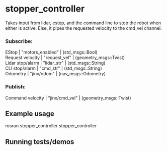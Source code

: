 # stopper_controller

Takes input from lidar, estop, and the command line to stop the robot when either is active.
Else, it pipes the requested velocity to the cmd_vel channel.

### Subscribe:
EStop 				| "motors_enabled"	| (std_msgs::Bool)  
Request velocity 	| "request_vel" 	| (geometry_msgs::Twist)  
Lidar stop/alarm	| "lidar_str" 		| (std_msgs::String)  
CLI stop/alarm		| "cmd_str" 		| (std_msgs::String)  
Odometry			| "jinx/odom" 		| (nav_msgs::Odometry)  

### Publish:
Command velocity	| "jinx/cmd_vel"	| (geometry_msgs::Twist)  

## Example usage
rosrun stopper_controller stopper_controller

## Running tests/demos
    
